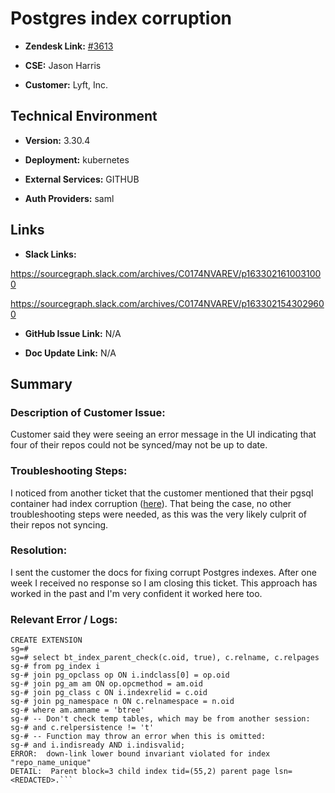 # Postgres index corruption 



- **Zendesk Link:** [#3613](https://sourcegraph.zendesk.com/agent/tickets/3613)

- **CSE:** Jason Harris

- **Customer:** Lyft, Inc. <!-- Redact if this contains personally identifying information -->


<!-- Data populated from integration, speak to Ben Gordon or Michael Bali if not working -->

<!-- During Internal team trial, fill missing data manually (we are waiting for all data to sync) -->



## Technical Environment

- **Version:** 3.30.4​

- **Deployment:** kubernetes

- **External Services:** GITHUB

- **Auth Providers:** saml





## Links
<!-- Data for CSE manual entry -->
- **Slack Links:** 

https://sourcegraph.slack.com/archives/C0174NVAREV/p1633021610031000 

https://sourcegraph.slack.com/archives/C0174NVAREV/p1633021543029600

- **GitHub Issue Link:** N/A

- **Doc Update Link:** N/A



## Summary
### Description of Customer Issue:  

Customer said they were seeing an error message in the UI indicating that four of their repos could not be synced/may not be up to date. 



### Troubleshooting Steps:  

I noticed from another ticket that the customer mentioned that their pgsql container had index corruption ([here](https://sourcegraph.slack.com/archives/C0174NVAREV/p1633021543029600)). That being the case, no other troubleshooting steps were needed, as this was the very likely culprit of their repos not syncing.

### Resolution:

I sent the customer the docs for fixing corrupt Postgres indexes. After one week I received no response so I am closing this ticket. This approach has worked in the past and I'm very confident it worked here too.



### Relevant Error / Logs:  

<!-- Please redact keys, tokens, and personal identifying information -->

```sg=# create extension amcheck;
CREATE EXTENSION
sg=#
sg=# select bt_index_parent_check(c.oid, true), c.relname, c.relpages
sg-# from pg_index i
sg-# join pg_opclass op ON i.indclass[0] = op.oid
sg-# join pg_am am ON op.opcmethod = am.oid
sg-# join pg_class c ON i.indexrelid = c.oid
sg-# join pg_namespace n ON c.relnamespace = n.oid
sg-# where am.amname = 'btree'
sg-# -- Don't check temp tables, which may be from another session:
sg-# and c.relpersistence != 't'
sg-# -- Function may throw an error when this is omitted:
sg-# and i.indisready AND i.indisvalid;
ERROR:  down-link lower bound invariant violated for index "repo_name_unique"
DETAIL:  Parent block=3 child index tid=(55,2) parent page lsn=<REDACTED>.```
